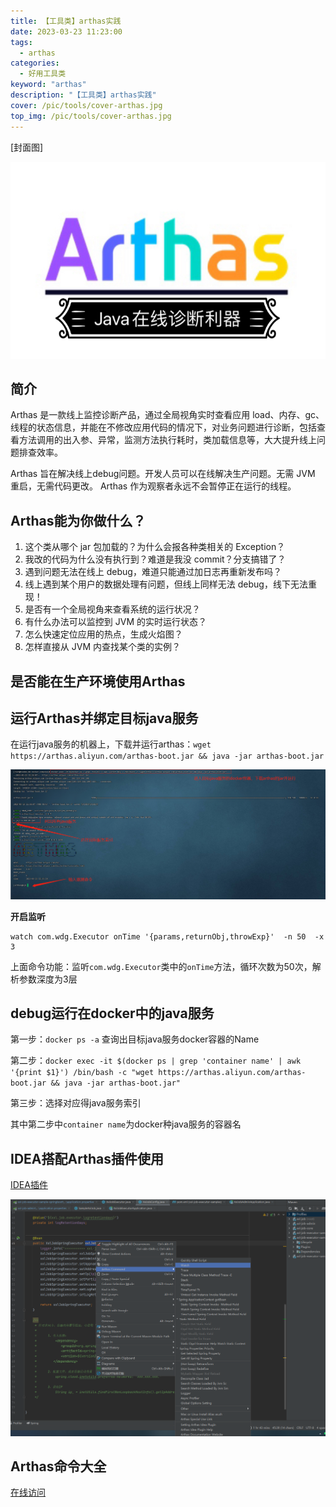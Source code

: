 ```yaml
---
title: 【工具类】arthas实践
date: 2023-03-23 11:23:00
tags: 
  - arthas
categories: 
  - 好用工具类
keyword: "arthas"
description: "【工具类】arthas实践"
cover: /pic/tools/cover-arthas.jpg
top_img: /pic/tools/cover-arthas.jpg
---
```


[封面图]

![封面图](../pic/tools/cover-arthas.jpg)

## 简介

Arthas 是一款线上监控诊断产品，通过全局视角实时查看应用 load、内存、gc、线程的状态信息，并能在不修改应用代码的情况下，对业务问题进行诊断，包括查看方法调用的出入参、异常，监测方法执行耗时，类加载信息等，大大提升线上问题排查效率。

Arthas 旨在解决线上debug问题。开发人员可以在线解决生产问题。无需 JVM 重启，无需代码更改。 Arthas 作为观察者永远不会暂停正在运行的线程。

## Arthas能为你做什么？

1. 这个类从哪个 jar 包加载的？为什么会报各种类相关的 Exception？
2. 我改的代码为什么没有执行到？难道是我没 commit？分支搞错了？
3. 遇到问题无法在线上 debug，难道只能通过加日志再重新发布吗？
4. 线上遇到某个用户的数据处理有问题，但线上同样无法 debug，线下无法重现！
5. 是否有一个全局视角来查看系统的运行状况？
6. 有什么办法可以监控到 JVM 的实时运行状态？
7. 怎么快速定位应用的热点，生成火焰图？
8. 怎样直接从 JVM 内查找某个类的实例？

## 是否能在生产环境使用Arthas

## 运行Arthas并绑定目标java服务

在运行java服务的机器上，下载并运行arthas：`wget https://arthas.aliyun.com/arthas-boot.jar && java -jar arthas-boot.jar`

![arthas-plugin2](../pic/tools/arthas-cmd.png)

**开启监听**

```shell
watch com.wdg.Executor onTime '{params,returnObj,throwExp}'  -n 50  -x 3 
```

上面命令功能：监听`com.wdg.Executor`类中的`onTime`方法，循环次数为50次，解析参数深度为3层

## debug运行在docker中的java服务

第一步：`docker ps -a` 查询出目标java服务docker容器的Name

第二步：`docker exec -it $(docker ps | grep 'container name' | awk '{print $1}') /bin/bash -c "wget https://arthas.aliyun.com/arthas-boot.jar && java -jar arthas-boot.jar"`

第三步：选择对应得java服务索引

其中第二步中`container name`为docker种java服务的容器名

## IDEA搭配Arthas插件使用

[IDEA插件](https://plugins.jetbrains.com/plugin/13581-arthas-idea)

![arthas-plugin2](../pic/tools/arthas-plugin2.png)

## Arthas命令大全

[在线访问](https://arthas.aliyun.com/doc/watch.html)




